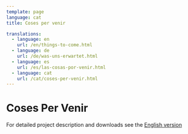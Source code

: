 ```yaml
---
template: page
language: cat
title: Coses per venir

translations:
  - language: en
    url: /en/things-to-come.html
  - language: de
    url: /de/was-uns-erwartet.html
  - language: es
    url: /es/las-cosas-por-venir.html
  - language: cat
    url: /cat/coses-per-venir.html
---
```


# Coses Per Venir


<!-- @template "things-to-come-nav" -->

For detailed project description and downloads see the [English version](/en/things-to-come.html)
